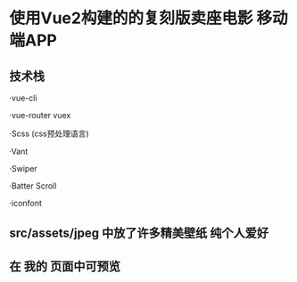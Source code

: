 # 使用Vue2构建的的复刻版卖座电影 移动端APP

## 技术栈
·vue-cli

·vue-router vuex

·Scss (css预处理语言)

·Vant

·Swiper

·Batter Scroll

·iconfont

## src/assets/jpeg 中放了许多精美壁纸  纯个人爱好 
## 在   我的  页面中可预览

